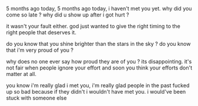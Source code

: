 5 months ago today, 
5 months ago today, i haven't met you yet.
why did you come so late ?
why did u show up after i got hurt ?

it wasn't your fault either. god just wanted to give the right timing to the right people that deserves it. 

do you know that you shine brighter than the stars in the sky ? 
do you know that i'm very proud of you ?

why does no one ever say how proud they are of you ? its disappointing. 
it's not fair when people ignore your effort and soon you think your efforts don't matter at all. 

you know i'm really glad i met you, i'm really glad people in the past fucked up so bad because if they didn't i wouldn't have met you. i would've been stuck with someone else